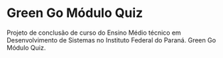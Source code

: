 # Green Go Módulo Quiz
Projeto de conclusão de curso do Ensino Médio técnico em Desenvolvimento de Sistemas no Instituto Federal do Paraná. Green Go Módulo Quiz.
